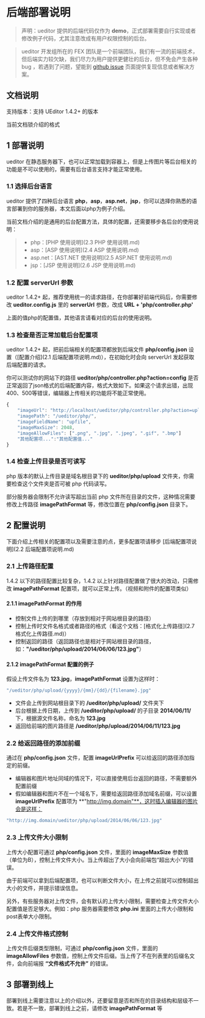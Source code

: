 # 后端部署说明

> 声明：ueditor 提供的后端代码仅作为 **demo**，正式部署需要自行实现或者修改例子代码，尤其注意改成有用户权限控制的后台。

> ueditor 开发组所在的 FEX 团队是一个前端团队，我们有一流的前端技术，但后端实力较欠缺，我们尽力为用户提供更健壮的后台，但不免会产生各种 bug ，若遇到了问题，望能到 [github issue](https://github.com/fex-team/ueditor/issues/new) 页面提供复现信息或者解决方案。

## 文档说明

支持版本：支持 UEditor 1.4.2+ 的版本

当前文档锁介绍的格式


## 1 部署说明

ueditor 在静态服务器下，也可以正常加载到容器上，但是上传图片等后台相关的功能是不可以使用的，需要有后台语言支持才能正常使用。

### 1.1 选择后台语言

ueditor 提供了四种后台语言 **php**，**asp**，**asp.net**，**jsp**，你可以选择你熟悉的语言部署到你的服务器，本文后面以php为例子介绍。

当前文档介绍的是通用的后台配置方法，具体的配置，还需要移步各后台的使用说明：

> - php：[PHP 使用说明](2.3 PHP 使用说明.md)
> - asp：[ASP 使用说明](2.4 ASP 使用说明.md)
> - asp.net：[AST.NET 使用说明](2.5 ASP.NET 使用说明.md)
> - jsp：[JSP 使用说明](2.6 JSP 使用说明.md)

### 1.2 配置 serverUrl 参数

ueditor 1.4.2+ 起，推荐使用统一的请求路径，在你部署好前端代码后，你需要修改 **ueditor.config.js** 里的 **serverUrl** 参数，改成 **URL + 'php/controller.php'**

上面的值php的配置值，其他语言请看对应的后台的使用说明。

### 1.3 检查是否正常加载后台配置项

ueditor 1.4.2+ 起，把前后端相关的配置项都放到后端文件 **php/config.json** 设置（[配置介绍](2.1 后端配置项说明.md)），在初始化时会向 serverUrl 发起获取后端配置的请求。

你可以测试你的网站下的路径 **ueditor/php/controller.php?action=config** 是否正常返回了json格式的后端配置内容，格式大致如下。如果这个请求出错，出现400、500等错误，编辑器上传相关的功能将不能正常使用。
```javascript
{
	"imageUrl": "http://localhost/ueditor/php/controller.php?action=uploadimage",
	"imagePath": "/ueditor/php/",
	"imageFieldName": "upfile",
	"imageMaxSize": 2048,
	"imageAllowFiles": [".png", ".jpg", ".jpeg", ".gif", ".bmp"]
	"其他配置项...":"其他配置值..."
}
```

### 1.4 检查上传目录是否可读写

php 版本的默认上传目录是域名根目录下的 **ueditor/php/upload** 文件夹，你需要检查这个文件夹是否可被 php 代码读写。

部分服务器会限制不允许读写超出当前 php 文件所在目录的文件，这种情况需要修改上传路径 **imagePathFormat** 等，修改位置在 **php/config.json** 目录下。


## 2 配置说明

下面介绍上传相关的配置项以及需要注意的点，更多配置项请移步 [后端配置项说明](2.2 后端配置项说明.md)

### 2.1 上传路径配置

1.4.2 以下的路径配置比较复杂，1.4.2 以上针对路径配置做了很大的改动，只需修改 **imagePathFormat** 配置项，就可以正常上传。（视频和附件的配置项类似）

#### 2.1.1 imagePathFormat 的作用

- 控制文件上传的到哪里（存放到相对于网站根目录的路径）
- 控制上传时文件名格式或者路径的格式（看这个文档：[格式化上传路径](2.7 格式化上传路径.md)）
- 控制返回的路径（返回路径也是相对于网站根目录的路径，如：**"/ueditor/php/upload/2014/06/06/123.jpg"**）

#### 2.1.2 imagePathFormat 配置的例子

假设上传文件名为 **123.jpg**，**imagePathFormat** 设置为这样时：
```javascript
"/ueditor/php/upload/{yyyy}/{mm}/{dd}/{filename}.jpg"
```

- 文件会上传到网站根目录下的 **/ueditor/php/upload/** 文件夹下
- 后台根据上传日期，上传到 **/ueditor/php/upload/** 的子目录 **2014/06/11/** 下，根据源文件名称，命名为 **123.jpg**
- 返回给前端的图片路径是 **/ueditor/php/upload/2014/06/11/123.jpg**


### 2.2 给返回路径的添加前缀

通过在 **php/config.json** 文件，配置 **imageUrlPrefix** 可以给返回的路径添加指定的前缀。

- 编辑器和图片地址同域的情况下，可以直接使用后台返回的路径，不需要额外配置前缀
- 假如编辑器和图片不在一个域名下，需要给返回路径添加域名前缀，可以设置 **imageUrlPrefix** 配置项为 **"http://img.domain"**，这时插入编辑器的图片会是这样：
```javascript
"http://img.domain/ueditor/php/upload/2014/06/06/123.jpg"
```

### 2.3 上传文件大小限制

上传大小配置可通过 **php/config.json** 文件，里面的 **imageMaxSize** 参数值（单位为B），控制上传文件大小。当上传超出了大小会向前端包“超出大小”的错误。

由于前端可以拿到后端配置项，也可以判断文件大小，在上传之前就可以控制超出大小的文件，并提示错误信息。

另外，有些服务器对上传文件，会有默认的上传大小限制，需要检查上传文件大小配置值是否足够大。例如：php 服务器需要修改 **php.ini** 里面的上传大小限制和post表单大小限制。

### 2.4 上传文件格式控制

上传文件后缀类型限制，可通过 **php/config.json** 文件，里面的 **imageAllowFiles** 参数值，控制上传文件后缀。当上传了不在列表里的后缀名文件，会向前端报 **“文件格式不允许”** 的错误。


## 3 部署到线上

部署到线上需要注意以上的介绍以外，还要留意是否和所在的目录结构和层级不一致。若是不一致，部署到线上之前，请修改 **imagePathFormat** 等
